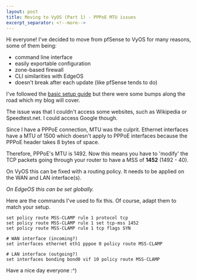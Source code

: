 ```yaml
---
layout: post
title: Moving to VyOS (Part 1) - PPPoE MTU issues
excerpt_separator: <!--more-->
---
```


Hi everyone! I've decided to move from pfSense to VyOS for many reasons, some of them being:

* command line interface
* easily exportable configuration
* zone-based firewall
* CLI similarities with EdgeOS
* doesn't break after each update (like pfSense tends to do)

I've followed the [basic setup guide](https://wiki.vyos.net/wiki/User_Guide) but there were some bumps along the road which my blog will cover.

<!--more-->

The issue was that I couldn't access some websites, such as Wikipedia or Speedtest.net. I could access Google though.

Since I have a PPPoE connection, MTU was the culprit. Ethernet interfaces have a MTU of 1500 which doesn't apply to PPPoE interfaces because the PPPoE header takes 8 bytes of space.

Therefore, PPPoE's MTU is 1492. Now this means you have to 'modify' the TCP packets going through your router to have a MSS of **1452** (1492 - 40).

On VyOS this can be fixed with a routing policy. It needs to be applied on the WAN and LAN interface(s).

*On EdgeOS this can be set globally.*

Here are the commands I've used to fix this. Of course, adapt them to match your setup.

```
set policy route MSS-CLAMP rule 1 protocol tcp
set policy route MSS-CLAMP rule 1 set tcp-mss 1452
set policy route MSS-CLAMP rule 1 tcp flags SYN

# WAN interface (incoming?)
set interfaces ethernet eth1 pppoe 0 policy route MSS-CLAMP

# LAN interface (outgoing?)
set interfaces bonding bond0 vif 10 policy route MSS-CLAMP
```

Have a nice day everyone :^)
